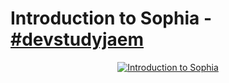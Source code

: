 # Introduction to Sophia - [#devstudyjaem](https://twitter.com/search?q=%23devstudyjaem)

<center>

<a href="https://www.youtube.com/watch?v=lrUCTD5qriQ&list=PLVz98HTQCJzTKvzvkQ1HEpztUL1XmS59H&index=4" target="_blank" title="Introduction to Sophia"><img src="https://img.youtube.com/vi/Sl3K1_QR1Go/0.jpg" alt="Introduction to Sophia"></a>

</center>
